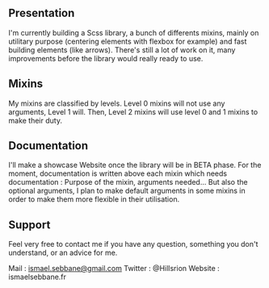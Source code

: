 ## Presentation

I'm currently building a Scss library, a bunch of differents mixins, mainly on utilitary purpose
(centering elements with flexbox for example) and fast building elements (like arrows).
There's still a lot of work on it, many improvements before the library would really ready to use.

## Mixins

My mixins are classified by levels. Level 0 mixins will not use any arguments, Level 1 will. Then, Level 2 mixins will use level 0 and 1 mixins to make their duty.

## Documentation

I'll make a showcase Website once the library will be in BETA phase. For the moment, documentation is written above each mixin which needs documentation : Purpose of the mixin, arguments needed...
But also the optional arguments, I plan to make default arguments in some mixins in order to make them more flexible in their utilisation.

## Support

Feel very free to contact me if you have any question, something you don't understand, or an advice for me.

Mail : ismael.sebbane@gmail.com 
Twitter : @Hillsrion
Website : ismaelsebbane.fr
